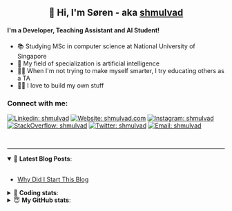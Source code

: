 <h2 align="center">
	👋 Hi, I'm Søren - aka <a href="https://shmulvad.com">shmulvad</a>
</h2>

#### I'm a Developer, Teaching Assistant and AI Student!
- 📚 Studying MSc in computer science at National University of Singapore
- 🧠 My field of specialization is artificial intelligence
- 👨‍🏫 When I'm not trying to make myself smarter, I try educating others as a TA
- 👨‍💻 I love to build my own stuff

### Connect with me:

[![Linkedin: shmulvad](https://img.shields.io/badge/shmulvad-blue?style=flat&logo=Linkedin&logoColor=white)][linkedin]
[![Website: shmulvad.com](https://img.shields.io/badge/shmulvad.com-47CCCC?&style=flat&logo=Google-Chrome&logoColor=white)][website]
[![Instagram: shmulvad](https://img.shields.io/badge/-@shmulvad-purple?style=flat&logo=Instagram&logoColor=white)][instagram]
[![StackOverflow: shmulvad](https://img.shields.io/badge/shmulvad-FE7A16?style=flat&logo=stack-overflow&logoColor=white)][stackOverflow]
[![Twitter: shmulvad](https://img.shields.io/badge/@shmulvad-1ca0f1?style=flat&logo=twitter&logoColor=white)][twitter]
[![Email: shmulvad](https://img.shields.io/badge/shmulvad-D14836?style=flat&logo=gmail&logoColor=white)][mail]

<br />

---

<details open>
 <summary>📕 <b>Latest Blog Posts</b>: </summary>

<br>

<!-- BLOG-POST-LIST:START -->
- [Why Did I Start This Blog](https://shmulvad.com/blog/why-did-start-this-blog)
<!-- BLOG-POST-LIST:END -->

</details>

<!-- --- -->

<details>
 <summary>🤖 <b>Coding stats</b>: </summary>

<br>

<!--START_SECTION:waka-->
**I'm a Night 🦉** 

```text
🌞 Morning    87 commits     ██░░░░░░░░░░░░░░░░░░░░░░░   8.44% 
🌆 Daytime    387 commits    █████████░░░░░░░░░░░░░░░░   37.54% 
🌃 Evening    357 commits    ████████░░░░░░░░░░░░░░░░░   34.63% 
🌙 Night      200 commits    ████░░░░░░░░░░░░░░░░░░░░░   19.4%

```


📊 **This Week I Spent My Time On** 

```text
💬 Programming Languages: 
Python                   8 hrs 7 mins        ████████████░░░░░░░░░░░░░   49.91% 
Text                     2 hrs 50 mins       ████░░░░░░░░░░░░░░░░░░░░░   17.44% 
Other                    2 hrs 15 mins       ███░░░░░░░░░░░░░░░░░░░░░░   13.88% 
HTML                     2 hrs 1 min         ███░░░░░░░░░░░░░░░░░░░░░░   12.39% 
Bash                     22 mins             ░░░░░░░░░░░░░░░░░░░░░░░░░   2.31%

🔥 Editors: 
VS Code                  10 hrs 31 mins      ████████████████░░░░░░░░░   64.61% 
Sublime Text             3 hrs 43 mins       █████░░░░░░░░░░░░░░░░░░░░   22.89% 
Zsh                      2 hrs 2 mins        ███░░░░░░░░░░░░░░░░░░░░░░   12.5%

🐱‍💻 Projects: 
overvaagning             6 hrs 9 mins        █████████░░░░░░░░░░░░░░░░   37.86% 
overvaagning-sender      3 hrs 34 mins       █████░░░░░░░░░░░░░░░░░░░░   21.97% 
Unknown Project          2 hrs 50 mins       ████░░░░░░░░░░░░░░░░░░░░░   17.48% 
heroku-play              1 hr 49 mins        ██░░░░░░░░░░░░░░░░░░░░░░░   11.24% 
overvaagning-admin       33 mins             ░░░░░░░░░░░░░░░░░░░░░░░░░   3.42%

```


 Last Updated on 01/09/2021
<!--END_SECTION:waka-->

</details>

<!-- --- -->

<details>
 <summary>😇 <b>My GitHub stats</b>: </summary>

<br>

<img align="left" alt="shmulvad's Github Stats" src="https://github-readme-stats.vercel.app/api?username=shmulvad&show_icons=true&hide_border=true" />

</details>



[website]: https://shmulvad.com
[twitter]: https://twitter.com/shmulvad
[linkedin]: https://linkedin.com/in/shmulvad
[instagram]: https://instagram.com/shmulvad
[stackOverflow]: https://stackoverflow.com/users/9248793/shmulvad
[mail]: mailto:shmulvad@gmail.com
[github]: https://github.com/shmulvad
